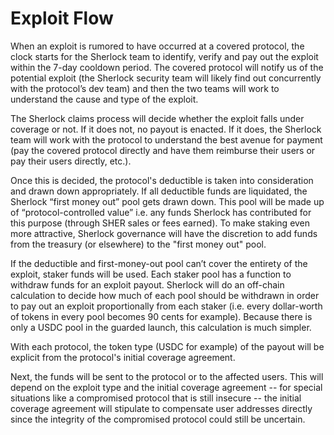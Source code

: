 # Exploit Flow

When an exploit is rumored to have occurred at a covered protocol, the clock starts for the Sherlock team to identify, verify and pay out the exploit within the 7-day cooldown period. The covered protocol will notify us of the potential exploit \(the Sherlock security team will likely find out concurrently with the protocol’s dev team\) and then the two teams will work to understand the cause and type of the exploit.

The Sherlock claims process will decide whether the exploit falls under coverage or not. If it does not, no payout is enacted. If it does, the Sherlock team will work with the protocol to understand the best avenue for payment \(pay the covered protocol directly and have them reimburse their users or pay their users directly, etc.\).

Once this is decided, the protocol's deductible is taken into consideration and drawn down appropriately. If all deductible funds are liquidated, the Sherlock “first money out” pool gets drawn down. This pool will be made up of “protocol-controlled value” i.e. any funds Sherlock has contributed for this purpose \(through SHER sales or fees earned\). To make staking even more attractive, Sherlock governance will have the discretion to add funds from the treasury \(or elsewhere\) to the "first money out" pool.

If the deductible and first-money-out pool can’t cover the entirety of the exploit, staker funds will be used. Each staker pool has a function to withdraw funds for an exploit payout. Sherlock will do an off-chain calculation to decide how much of each pool should be withdrawn in order to pay out an exploit proportionally from each staker \(i.e. every dollar-worth of tokens in every pool becomes 90 cents for example\). Because there is only a USDC pool in the guarded launch, this calculation is much simpler.

With each protocol, the token type \(USDC for example\) of the payout will be explicit from the protocol's initial coverage agreement.

Next, the funds will be sent to the protocol or to the affected users. This will depend on the exploit type and the initial coverage agreement -- for special situations like a compromised protocol that is still insecure -- the initial coverage agreement will stipulate to compensate user addresses directly since the integrity of the compromised protocol could still be uncertain.
